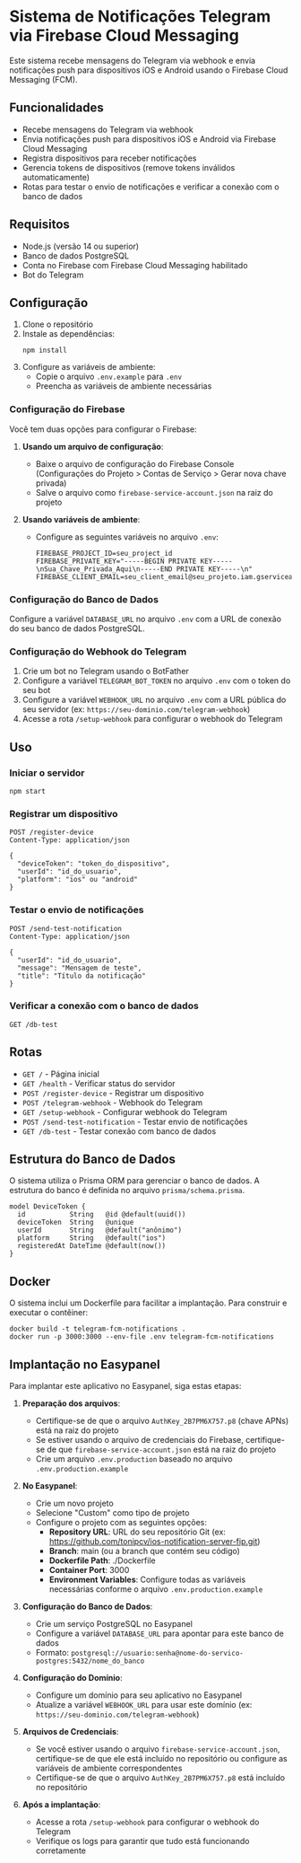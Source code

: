 # Sistema de Notificações Telegram via Firebase Cloud Messaging

Este sistema recebe mensagens do Telegram via webhook e envia notificações push para dispositivos iOS e Android usando o Firebase Cloud Messaging (FCM).

## Funcionalidades

- Recebe mensagens do Telegram via webhook
- Envia notificações push para dispositivos iOS e Android via Firebase Cloud Messaging
- Registra dispositivos para receber notificações
- Gerencia tokens de dispositivos (remove tokens inválidos automaticamente)
- Rotas para testar o envio de notificações e verificar a conexão com o banco de dados

## Requisitos

- Node.js (versão 14 ou superior)
- Banco de dados PostgreSQL
- Conta no Firebase com Firebase Cloud Messaging habilitado
- Bot do Telegram

## Configuração

1. Clone o repositório
2. Instale as dependências:
   ```
   npm install
   ```
3. Configure as variáveis de ambiente:
   - Copie o arquivo `.env.example` para `.env`
   - Preencha as variáveis de ambiente necessárias

### Configuração do Firebase

Você tem duas opções para configurar o Firebase:

1. **Usando um arquivo de configuração**:
   - Baixe o arquivo de configuração do Firebase Console (Configurações do Projeto > Contas de Serviço > Gerar nova chave privada)
   - Salve o arquivo como `firebase-service-account.json` na raiz do projeto

2. **Usando variáveis de ambiente**:
   - Configure as seguintes variáveis no arquivo `.env`:
     ```
     FIREBASE_PROJECT_ID=seu_project_id
     FIREBASE_PRIVATE_KEY="-----BEGIN PRIVATE KEY-----\nSua_Chave_Privada_Aqui\n-----END PRIVATE KEY-----\n"
     FIREBASE_CLIENT_EMAIL=seu_client_email@seu_projeto.iam.gserviceaccount.com
     ```

### Configuração do Banco de Dados

Configure a variável `DATABASE_URL` no arquivo `.env` com a URL de conexão do seu banco de dados PostgreSQL.

### Configuração do Webhook do Telegram

1. Crie um bot no Telegram usando o BotFather
2. Configure a variável `TELEGRAM_BOT_TOKEN` no arquivo `.env` com o token do seu bot
3. Configure a variável `WEBHOOK_URL` no arquivo `.env` com a URL pública do seu servidor (ex: `https://seu-dominio.com/telegram-webhook`)
4. Acesse a rota `/setup-webhook` para configurar o webhook do Telegram

## Uso

### Iniciar o servidor

```
npm start
```

### Registrar um dispositivo

```
POST /register-device
Content-Type: application/json

{
  "deviceToken": "token_do_dispositivo",
  "userId": "id_do_usuario",
  "platform": "ios" ou "android"
}
```

### Testar o envio de notificações

```
POST /send-test-notification
Content-Type: application/json

{
  "userId": "id_do_usuario",
  "message": "Mensagem de teste",
  "title": "Título da notificação"
}
```

### Verificar a conexão com o banco de dados

```
GET /db-test
```

## Rotas

- `GET /` - Página inicial
- `GET /health` - Verificar status do servidor
- `POST /register-device` - Registrar um dispositivo
- `POST /telegram-webhook` - Webhook do Telegram
- `GET /setup-webhook` - Configurar webhook do Telegram
- `POST /send-test-notification` - Testar envio de notificações
- `GET /db-test` - Testar conexão com banco de dados

## Estrutura do Banco de Dados

O sistema utiliza o Prisma ORM para gerenciar o banco de dados. A estrutura do banco é definida no arquivo `prisma/schema.prisma`.

```prisma
model DeviceToken {
  id           String   @id @default(uuid())
  deviceToken  String   @unique
  userId       String   @default("anônimo")
  platform     String   @default("ios")
  registeredAt DateTime @default(now())
}
```

## Docker

O sistema inclui um Dockerfile para facilitar a implantação. Para construir e executar o contêiner:

```
docker build -t telegram-fcm-notifications .
docker run -p 3000:3000 --env-file .env telegram-fcm-notifications
```

## Implantação no Easypanel

Para implantar este aplicativo no Easypanel, siga estas etapas:

1. **Preparação dos arquivos**:
   - Certifique-se de que o arquivo `AuthKey_2B7PM6X757.p8` (chave APNs) está na raiz do projeto
   - Se estiver usando o arquivo de credenciais do Firebase, certifique-se de que `firebase-service-account.json` está na raiz do projeto
   - Crie um arquivo `.env.production` baseado no arquivo `.env.production.example`

2. **No Easypanel**:
   - Crie um novo projeto
   - Selecione "Custom" como tipo de projeto
   - Configure o projeto com as seguintes opções:
     - **Repository URL**: URL do seu repositório Git (ex: https://github.com/tonipcv/ios-notification-server-fip.git)
     - **Branch**: main (ou a branch que contém seu código)
     - **Dockerfile Path**: ./Dockerfile
     - **Container Port**: 3000
     - **Environment Variables**: Configure todas as variáveis necessárias conforme o arquivo `.env.production.example`

3. **Configuração do Banco de Dados**:
   - Crie um serviço PostgreSQL no Easypanel
   - Configure a variável `DATABASE_URL` para apontar para este banco de dados
   - Formato: `postgresql://usuario:senha@nome-do-servico-postgres:5432/nome_do_banco`

4. **Configuração do Domínio**:
   - Configure um domínio para seu aplicativo no Easypanel
   - Atualize a variável `WEBHOOK_URL` para usar este domínio (ex: `https://seu-dominio.com/telegram-webhook`)

5. **Arquivos de Credenciais**:
   - Se você estiver usando o arquivo `firebase-service-account.json`, certifique-se de que ele está incluído no repositório ou configure as variáveis de ambiente correspondentes
   - Certifique-se de que o arquivo `AuthKey_2B7PM6X757.p8` está incluído no repositório

6. **Após a implantação**:
   - Acesse a rota `/setup-webhook` para configurar o webhook do Telegram
   - Verifique os logs para garantir que tudo está funcionando corretamente
